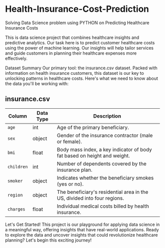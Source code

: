 # Health-Insurance-Cost-Prediction
Solving Data Science problem using PYTHON on Predicting Healthcare Insurance Costs

This is data science project that combines healthcare insights and predictive analytics. Our task here is to predict customer healthcare costs using the power of machine learning. Our insights will help tailor services and guide customers in planning their healthcare expenses more effectively.

Dataset Summary
Our primary tool: the insurance.csv dataset. Packed with information on health insurance customers, this dataset is our key to unlocking patterns in healthcare costs. Here's what we need to know about the data you'll be working with:

## insurance.csv
| Column    | Data Type | Description                                                      |
|-----------|-----------|------------------------------------------------------------------|
| `age`       | int       | Age of the primary beneficiary.                                  |
| `sex`       | object    | Gender of the insurance contractor (male or female).             |
| `bmi`       | float     | Body mass index, a key indicator of body fat based on height and weight. |
| `children`  | int       | Number of dependents covered by the insurance plan.              |
| `smoker`    | object    | Indicates whether the beneficiary smokes (yes or no).            |
| `region`    | object    | The beneficiary's residential area in the US, divided into four regions. |
| `charges`   | float     | Individual medical costs billed by health insurance.             |


Let's Get Started!
This project is our playground for applying data science in a meaningful way, offering insights that have real-world applications. Ready to explore the data and uncover insights that could revolutionize healthcare planning? Let's begin this exciting journey!
